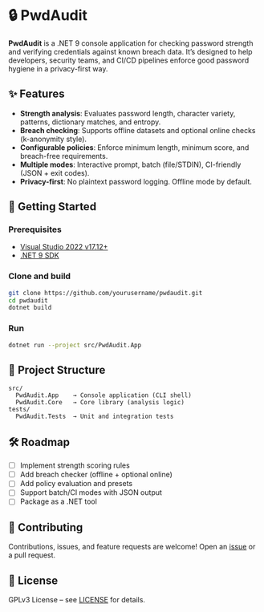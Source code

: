 # 🔒 PwdAudit
**PwdAudit** is a .NET 9 console application for checking password strength and verifying credentials against known breach data. It’s designed to help developers, security teams, and CI/CD pipelines enforce good password hygiene in a privacy-first way.
## ✨ Features
- **Strength analysis**: Evaluates password length, character variety, patterns, dictionary matches, and entropy.  
- **Breach checking**: Supports offline datasets and optional online checks (k-anonymity style).  
- **Configurable policies**: Enforce minimum length, minimum score, and breach-free requirements.  
- **Multiple modes**: Interactive prompt, batch (file/STDIN), CI-friendly (JSON + exit codes).  
- **Privacy-first**: No plaintext password logging. Offline mode by default.  
## 🚀 Getting Started

### Prerequisites
- [Visual Studio 2022 v17.12+](https://visualstudio.microsoft.com/)  
- [.NET 9 SDK](https://dotnet.microsoft.com/en-us/download/dotnet/9.0)  

### Clone and build
```bash
git clone https://github.com/yourusername/pwdaudit.git
cd pwdaudit
dotnet build
```
### Run
```bash
dotnet run --project src/PwdAudit.App
```

## 🧩 Project Structure
```
src/
  PwdAudit.App    → Console application (CLI shell)
  PwdAudit.Core   → Core library (analysis logic)
tests/
  PwdAudit.Tests  → Unit and integration tests
```
## 🛠 Roadmap
- [ ] Implement strength scoring rules  
- [ ] Add breach checker (offline + optional online)  
- [ ] Add policy evaluation and presets  
- [ ] Support batch/CI modes with JSON output  
- [ ] Package as a .NET tool  
## 🤝 Contributing
Contributions, issues, and feature requests are welcome! Open an [issue](../../issues) or a pull request.
## 📜 License
GPLv3 License – see [LICENSE](LICENSE) for details.
